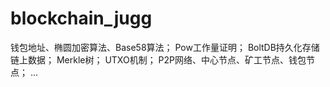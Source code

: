 # blockchain_jugg
钱包地址、椭圆加密算法、Base58算法；
Pow工作量证明；
BoltDB持久化存储链上数据；
Merkle树；
UTXO机制；
P2P网络、中心节点、矿工节点、钱包节点；
...
